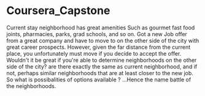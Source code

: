 # Coursera_Capstone
Current stay neighborhood has  great amenities  Such as gourmet fast food joints, pharmacies, parks, grad schools, and so on. Got a new Job offer from a great company and have to move to on the other side of the city with great career prospects. However, given the far distance from the current place, you unfortunately must move if you decide to accept the offer. Wouldn't it be great if you're able to determine neighborhoods on the other  side of the city?  are there exactly the same as current neighborhood, and if not, perhaps similar neighborhoods that are at least closer to the new job. So what is possibalities of options available ? ...Hence the name battle of the neighborhoods.
